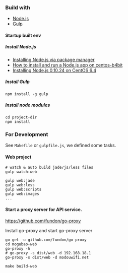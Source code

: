### Build with

* [Node.js](http://nodejs.org/)
* [Gulp](http://gulpjs.com/)

#### Startup built env

##### Install Node.js

* [Installing Node.js via package manager](https://github.com/joyent/node/wiki/Installing-Node.js-via-package-manager)
* [How to install and run a Node.js app on centos-b4bit](https://www.digitalocean.com/community/tutorials/how-to-install-and-run-a-node-js-app-on-centos-6-4-64bit)
* [Installing Node.js 0.10.24 on CentOS 6.4](http://codybonney.com/installing-node-js-0-10-24-on-centos-6-4/)


##### Install Gulp

```
npm install -g gulp
```

##### Install node modules

```
cd project-dir
npm install
```


### For Development

See `Makefile` or `gulpfile.js`, we defined some tasks.

#### Web project

```
# watch & auto build jade/js/less files
gulp watch:web

gulp web:jade
gulp web:less
gulp web:scripts
gulp web:images
...
```

#### Start a proxy server for API service.

https://github.com/fundon/go-proxy

Install go-proxy and start go-proxy server

```
go get -u github.com/fundon/go-proxy
cd mogubao-web
go-proxy -h
# go-proxy -s dist/web -d 192.168.18.1
go-proxy -s dist/web -d modouwifi.net
```

```
make build-web
```
